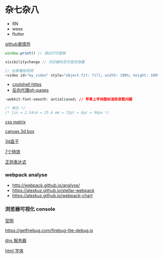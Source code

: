 # 杂七杂八

- RN
- weex
- flutter

[github表情符](https://www.webpagefx.com/tools/emoji-cheat-sheet/)

```js
window.print() // 调出打印面板

visibilitychange // 浏览器标签页是否隐藏

// 全屏播放视频
<video id="my_video" style="object-fit: fill; width: 100%; height: 100%;" preload="load" playsinline="true" webkit-playsinline="true" x-webkit-airplay="allow" airplay="allow" x5-video-player-type="h5" x5-video-player-fullscreen="true" x5-video-orientation="portrait" src="http://zhidingfun.test.qingcdn.com/wykl5.mp4"></video>
```

- [coolshell https](https://coolshell.cn/articles/18094.html)
- [反向代理gh-pages](https://imciel.com/2016/05/09/github-pages-reverse-proxy-https/)

```css
-webkit-font-smooth: antialiased; // 苹果上字体图标渲染变粗问题

/* 单位 */
/* 1in = 2.54cm = 25.4 mm = 72pt = 6pc = 96px */
```

[css matrix](https://dev.opera.com/articles/understanding-the-css-transforms-matrix/)

[canvas 3d box](http://991080.ga/)

[3d盒子](http://fengyoujun.com/a/anlizhanshi/canvas/2017/0210/34.html)

[7个特效](http://www.iteye.com/news/26559)

[正则表达式](http://regexper.com)

### webpack analyse

- http://webpack.github.io/analyse/
- https://alexkuz.github.io/stellar-webpack
- https://alexkuz.github.io/webpack-chart

### 浏览器可视化 console

[官网](https://getfirebug.com/firebuglite)

https://getfirebug.com/firebug-lite-debug.js

[dns 服务器](http://www.thekelleys.org.uk/dnsmasq/doc.html)

[html 字体](https://csspod.com/using-the-system-font-in-web-content/)
